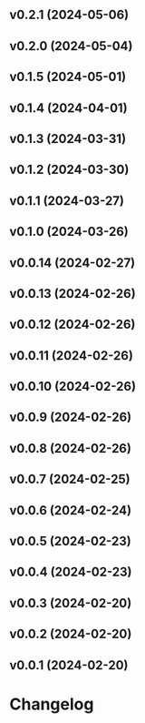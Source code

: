 ## v0.2.1 (2024-05-06)


## v0.2.0 (2024-05-04)


## v0.1.5 (2024-05-01)


## v0.1.4 (2024-04-01)


## v0.1.3 (2024-03-31)


## v0.1.2 (2024-03-30)


## v0.1.1 (2024-03-27)


## v0.1.0 (2024-03-26)


## v0.0.14 (2024-02-27)


## v0.0.13 (2024-02-26)


## v0.0.12 (2024-02-26)


## v0.0.11 (2024-02-26)


## v0.0.10 (2024-02-26)


## v0.0.9 (2024-02-26)


## v0.0.8 (2024-02-26)


## v0.0.7 (2024-02-25)


## v0.0.6 (2024-02-24)


## v0.0.5 (2024-02-23)


## v0.0.4 (2024-02-23)


## v0.0.3 (2024-02-20)


## v0.0.2 (2024-02-20)


## v0.0.1 (2024-02-20)


# Changelog

